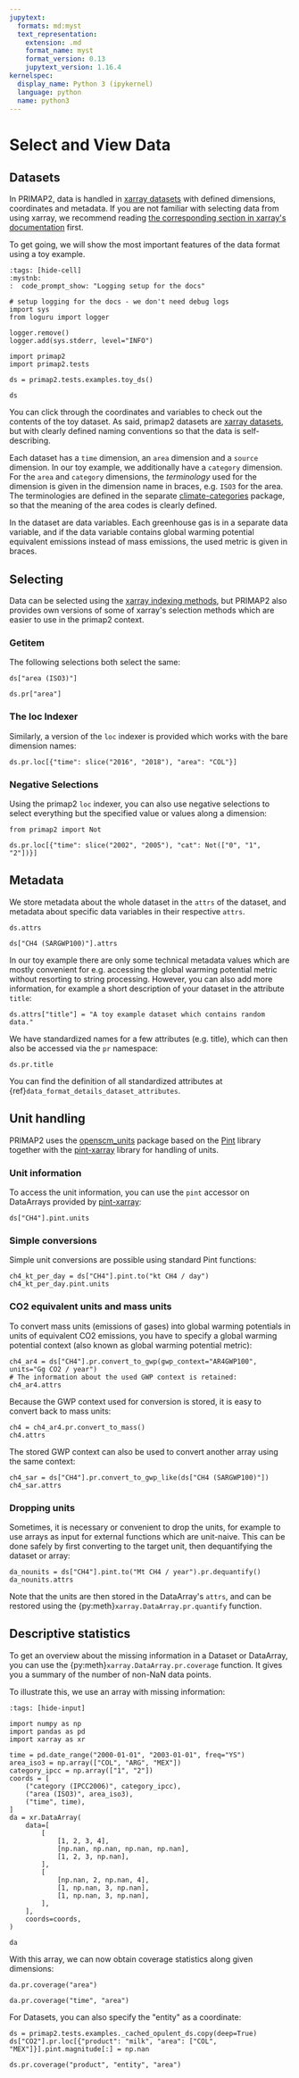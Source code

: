 ```yaml
---
jupytext:
  formats: md:myst
  text_representation:
    extension: .md
    format_name: myst
    format_version: 0.13
    jupytext_version: 1.16.4
kernelspec:
  display_name: Python 3 (ipykernel)
  language: python
  name: python3
---
```

# Select and View Data

## Datasets

In PRIMAP2, data is handled in
[xarray datasets](https://xarray.pydata.org/en/stable/data-structures.html#dataset)
with defined dimensions, coordinates and metadata.
If you are not familiar with selecting data from using xarray, we recommend reading
[the corresponding section in xarray's documentation](https://docs.xarray.dev/en/stable/user-guide/indexing.html)
first.

To get going, we will show the most important features of the data format using a
toy example.

```{code-cell} ipython3
:tags: [hide-cell]
:mystnb:
:  code_prompt_show: "Logging setup for the docs"

# setup logging for the docs - we don't need debug logs
import sys
from loguru import logger

logger.remove()
logger.add(sys.stderr, level="INFO")
```

```{code-cell} ipython3
import primap2
import primap2.tests

ds = primap2.tests.examples.toy_ds()

ds
```

You can click through the coordinates and variables to check out the contents of the
toy dataset.
As said, primap2 datasets are
[xarray datasets](https://xarray.pydata.org/en/stable/data-structures.html#dataset),
but with clearly defined naming conventions so that the data is self-describing.

Each dataset has a `time` dimension, an `area` dimension and a `source` dimension.
In our toy example, we additionally have a `category` dimension. For the `area` and
`category` dimensions, the *terminology* used for the dimension is given in the
dimension name in braces, e.g. `ISO3` for the area. The terminologies are defined in
the separate [climate-categories](https://climate-categories.readthedocs.io/en/latest/)
package, so that the meaning of the area codes is clearly defined.

In the dataset are data variables. Each greenhouse gas is in a separate data variable,
and if the data variable contains global warming potential equivalent emissions instead
of mass emissions, the used metric is given in braces.

## Selecting

Data can be selected using the
[xarray indexing methods](https://docs.xarray.dev/en/stable/user-guide/indexing.html),
but PRIMAP2 also provides own versions of some of xarray's selection methods
which are easier to use in the primap2 context.

### Getitem
The following selections both select the same:

```{code-cell} ipython3
ds["area (ISO3)"]
```

```{code-cell} ipython3
ds.pr["area"]
```

### The loc Indexer

Similarly, a version of the `loc` indexer is provided which works with the
bare dimension names:

```{code-cell} ipython3
ds.pr.loc[{"time": slice("2016", "2018"), "area": "COL"}]
```

### Negative Selections

Using the primap2 `loc` indexer, you can also use negative selections to select
everything but the specified value or values along a dimension:

```{code-cell} ipython3
from primap2 import Not

ds.pr.loc[{"time": slice("2002", "2005"), "cat": Not(["0", "1", "2"])}]
```

## Metadata

We store metadata about the whole dataset in the `attrs` of the dataset, and
metadata about specific data variables in their respective `attrs`.

```{code-cell} ipython3
ds.attrs
```

```{code-cell} ipython3
ds["CH4 (SARGWP100)"].attrs
```

In our toy example there are only some technical metadata values which are mostly
convenient for e.g. accessing the global warming potential metric without resorting
to string processing. However, you can also add more information, for example a
short description of your dataset in the attribute `title`:

```{code-cell} ipython3
ds.attrs["title"] = "A toy example dataset which contains random data."
```

We have standardized names for a few attributes (e.g. title), which can then also
be accessed via the `pr` namespace:

```{code-cell} ipython3
ds.pr.title
```

You can find the definition of all standardized attributes at
{ref}`data_format_details_dataset_attributes`.

## Unit handling

PRIMAP2 uses the [openscm_units](https://openscm-units.readthedocs.io)
package based on the [Pint](https://pint.readthedocs.io/) library together
with the [pint-xarray](https://pint-xarray.readthedocs.io/en/stable/) library
for handling of units.

### Unit information

To access the unit information, you can use the `pint` accessor on DataArrays provided
by [pint-xarray](https://pint-xarray.readthedocs.io/en/stable/):

```{code-cell} ipython3
ds["CH4"].pint.units
```

### Simple conversions

Simple unit conversions are possible using standard Pint functions:

```{code-cell} ipython3
ch4_kt_per_day = ds["CH4"].pint.to("kt CH4 / day")
ch4_kt_per_day.pint.units
```

### CO2 equivalent units and mass units

To convert mass units (emissions of gases) into global warming potentials in units of
equivalent CO2 emissions, you have to specify a global warming potential context
(also known as global warming potential metric):

```{code-cell} ipython3
ch4_ar4 = ds["CH4"].pr.convert_to_gwp(gwp_context="AR4GWP100", units="Gg CO2 / year")
# The information about the used GWP context is retained:
ch4_ar4.attrs
```

Because the GWP context used for conversion is stored, it is easy to convert back to
mass units:

```{code-cell} ipython3
ch4 = ch4_ar4.pr.convert_to_mass()
ch4.attrs
```

The stored GWP context can also be used to convert another array using the
same context:

```{code-cell} ipython3
ch4_sar = ds["CH4"].pr.convert_to_gwp_like(ds["CH4 (SARGWP100)"])
ch4_sar.attrs
```

### Dropping units

Sometimes, it is necessary or convenient to drop the units, for example to use
arrays as input for external functions which are unit-naive.
This can be done safely by first converting to the target unit, then
dequantifying the dataset or array:

```{code-cell} ipython3
da_nounits = ds["CH4"].pint.to("Mt CH4 / year").pr.dequantify()
da_nounits.attrs
```

Note that the units are then stored in the DataArray's `attrs`, and can be
restored using the {py:meth}`xarray.DataArray.pr.quantify` function.

## Descriptive statistics

To get an overview about the missing information in a Dataset or DataArray, you
can use the {py:meth}`xarray.DataArray.pr.coverage` function. It gives you a summary
of the number of non-NaN data points.

To illustrate this, we use an array with missing information:

```{code-cell} ipython3
:tags: [hide-input]

import numpy as np
import pandas as pd
import xarray as xr

time = pd.date_range("2000-01-01", "2003-01-01", freq="YS")
area_iso3 = np.array(["COL", "ARG", "MEX"])
category_ipcc = np.array(["1", "2"])
coords = [
    ("category (IPCC2006)", category_ipcc),
    ("area (ISO3)", area_iso3),
    ("time", time),
]
da = xr.DataArray(
    data=[
        [
            [1, 2, 3, 4],
            [np.nan, np.nan, np.nan, np.nan],
            [1, 2, 3, np.nan],
        ],
        [
            [np.nan, 2, np.nan, 4],
            [1, np.nan, 3, np.nan],
            [1, np.nan, 3, np.nan],
        ],
    ],
    coords=coords,
)

da
```

With this array, we can now obtain coverage statistics along given dimensions:

```{code-cell} ipython3
da.pr.coverage("area")
```

```{code-cell} ipython3
da.pr.coverage("time", "area")
```

For Datasets, you can also specify the "entity" as a coordinate:

```{code-cell} ipython3
ds = primap2.tests.examples._cached_opulent_ds.copy(deep=True)
ds["CO2"].pr.loc[{"product": "milk", "area": ["COL", "MEX"]}].pint.magnitude[:] = np.nan

ds.pr.coverage("product", "entity", "area")
```
